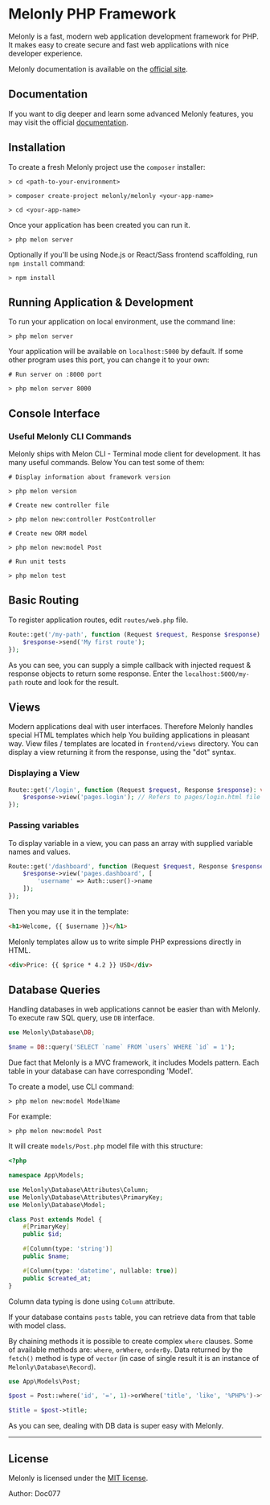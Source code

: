 # Melonly PHP Framework

Melonly is a fast, modern web application development framework for PHP. It makes easy to create secure and fast web applications with nice developer experience.

Melonly documentation is available on the [official site](https://melonly.dev).


## Documentation

If you want to dig deeper and learn some advanced Melonly features, you may visit the official [documentation](https://melonly.dev/docs).


## Installation

To create a fresh Melonly project use the ```composer``` installer:

```shell
> cd <path-to-your-environment>

> composer create-project melonly/melonly <your-app-name>

> cd <your-app-name>
```

Once your application has been created you can run it.

```shell
> php melon server
```

Optionally if you'll be using Node.js or React/Sass frontend scaffolding, run ```npm install``` command:

```shell
> npm install
```


## Running Application & Development

To run your application on local environment, use the command line:

```shell
> php melon server
```

Your application will be available on ```localhost:5000``` by default. If some other program uses this port, you can change it to your own:

```shell
# Run server on :8000 port

> php melon server 8000
```


## Console Interface

### Useful Melonly CLI Commands

Melonly ships with Melon CLI - Terminal mode client for development. It has many useful commands. Below You can test some of them:

```shell
# Display information about framework version

> php melon version
```

```shell
# Create new controller file

> php melon new:controller PostController
```

```shell
# Create new ORM model

> php melon new:model Post
```

```shell
# Run unit tests

> php melon test
```


## Basic Routing

To register application routes, edit ```routes/web.php``` file.

```php
Route::get('/my-path', function (Request $request, Response $response): void {
    $response->send('My first route');
});
```

As you can see, you can supply a simple callback with injected request & response objects to return some response.
Enter the ```localhost:5000/my-path``` route and look for the result.


## Views

Modern applications deal with user interfaces. Therefore Melonly handles special HTML templates which help You building applications in pleasant way.
View files / templates are located in ```frontend/views``` directory. You can display a view returning it from the response, using the "dot" syntax.


### Displaying a View

```php
Route::get('/login', function (Request $request, Response $response): void {
    $response->view('pages.login'); // Refers to pages/login.html file
});
```


### Passing variables

To display variable in a view, you can pass an array with supplied variable names and values.

```php
Route::get('/dashboard', function (Request $request, Response $response): void {
    $response->view('pages.dashboard', [
        'username' => Auth::user()->name
    ]);
});
```

Then you may use it in the template:

```html
<h1>Welcome, {{ $username }}</h1>
```

Melonly templates allow us to write simple PHP expressions directly in HTML.

```html
<div>Price: {{ $price * 4.2 }} USD</div>
```


## Database Queries

Handling databases in web applications cannot be easier than with Melonly. To execute raw SQL query, use ```DB``` interface.

```php
use Melonly\Database\DB;

$name = DB::query('SELECT `name` FROM `users` WHERE `id` = 1');
```

Due fact that Melonly is a MVC framework, it includes Models pattern. Each table in your database can have corresponding 'Model'.

To create a model, use CLI command:

```
> php melon new:model ModelName
```

For example:

```
> php melon new:model Post
```

It will create ```models/Post.php``` model file with this structure:

```php
<?php

namespace App\Models;

use Melonly\Database\Attributes\Column;
use Melonly\Database\Attributes\PrimaryKey;
use Melonly\Database\Model;

class Post extends Model {
    #[PrimaryKey]
    public $id;

    #[Column(type: 'string')]
    public $name;

    #[Column(type: 'datetime', nullable: true)]
    public $created_at;
}
```

Column data typing is done using ```Column``` attribute.

If your database contains ```posts``` table, you can retrieve data from that table with model class.

By chaining methods it is possible to create complex ```where``` clauses. Some of available methods are: ```where```, ```orWhere```, ```orderBy```. Data returned by the ```fetch()``` method is type of ```vector``` (in case of single result it is an instance of ```Melonly\Database\Record```).

```php
use App\Models\Post;

$post = Post::where('id', '=', 1)->orWhere('title', 'like', '%PHP%')->fetch();

$title = $post->title;
```

As you can see, dealing with DB data is super easy with Melonly.

---

## License

Melonly is licensed under the [MIT license](LICENSE).

Author: Doc077
